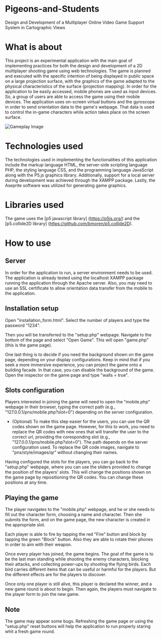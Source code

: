 # Pigeons-and-Students
Design and Development of a Multiplayer Online Video Game Support System in Cartographic Views

# What is about
This project is an experimental application with the main goal of implementing practices for both the design and development of a 2D multiplayer shooting game using web technologies. The game is planned and executed with the specific intention of being displayed in public space on a large projection surface, with the graphics of the game adapted to the physical characteristics of the surface (projection mapping). In order for the application to be easily accessed, mobile phones are used as input devices. So, a group of users are able to access the game using their mobile devices. The application uses on-screen virtual buttons and the gyroscope in order to send orientation data to the game's webpage. That data is used to control the in-game characters while action takes place on the screen surface.

![Gameplay Image](style/images/other/gameplay.pmg)

# Technologies used
The technologies used in implementing the functionalities of this application include the markup language HTML, the server-side scripting language PHP, the styling language CSS, and the programming language JavaScript along with the P5.js graphics library. Additionally, support for a local server during development was achieved through the XAMPP package. Lastly, the Aseprite software was utilized for generating game graphics.

# Libraries used
The game uses the [p5 javascript library] (https://p5js.org/) and the [p5.collide2D library] (https://github.com/bmoren/p5.collide2D).

# How to use
## Server
In order for the application to run, a server environment needs to be used. The application is already tested using the localhost XAMPP package running the application through the Apache server. Also, you may need to use an SSL certificate to allow orientation data transfer from the mobile to the application.

## Installation setup
Open "installation_form.html". Select the number of players and type the password "1234".

Then you will be transferred to the "setup.php" webpage. Navigate to the bottom of the page and select "Open Game". This will open "game.php" (this is the game page).

One last thing is to decide if you need the background shown on the game page, depending on your display configurations. Keep in mind that if you seek a more immersive experience, you can project the game onto a building facade. In that case, you can disable the background of the game. Open the inspector on the game page and type "walls = true".

## Slots configuration
Players interested in joining the game will need to open the "mobile.php" webpage in their browser, typing the correct path (e.g., "127.0.0.1/pns/mobile.php?slot=0") depending on the server configuration.

- (Optional) To make this step easier for the users, you can use the QR codes shown on the game page. However, for this to work, you need to replace the QR codes with new ones that will transfer the user to the correct url, providing the coresponding slot (e.g., "127.0.0.1/pns/mobile.php?slot=0"). The path depends on the server configuration used.
To replace the QR code images, navigate to "pns/style/images/qr" without changing their names.

Having configured the slots for the players, you can go back to the "setup.php" webpage, where you can use the sliders provided to change the position of the players' slots. This will change the positions shown on the game page by repositioning the QR codes. You can change these positions at any time.

## Playing the game
The player navigates to the "mobile.php" webpage, and he or she needs to fill out the character form, choosing a name and character. Then she submits the form, and on the game page, the new character is created in the appropriate slot.

Each player is able to fire by tapping the red "Fire" button and block by tapping the green "Block" button. Also they are able to rotate their phones in order to aim with their weapon.

Once every player has joined, the game begins. The goal of the game is to be the last man standing while shooting the enemy characters, blocking their attacks, and collecting power-ups by shooting the flying birds. Each bird carries different items that can be useful or harmful for the players. But the different effects are for the players to discover.

Once only one player is still alive, this player is declared the winner, and a new game round is about to begin. Then again, the players must navigate to the player form to join the new game.

## Note
The game may appear some bugs. Refreshing the game page or using the "setup.php" reset buttons will help the application to run properly staring whit a fresh game round. 
